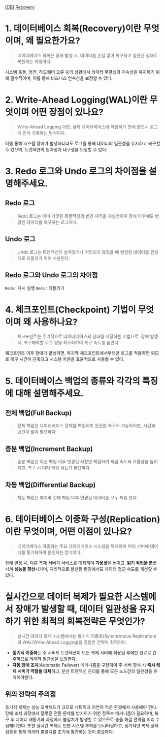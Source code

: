 [[DB] Recovery](https://velog.io/@mini_mouse_/DB-Recovery)
# 1. 데이터베이스 회복(Recovery)이란 무엇이며, 왜 필요한가요?
> 데이터베이스 회복은 장애 발생 시, 데이터를 손실 없이 복구하고 일관된 상태로 복원하는 과정이다.

시스템 충돌, 정전, 하드웨어 오류 등의 상황에서 데이터 무결성과 지속성을 유지하기 위해 필수적이며, 이를 통해 비즈니스 연속성을 보장할 수 있다.


# 2. Write-Ahead Logging(WAL)이란 무엇이며 어떤 장점이 있나요?
> Write-Ahead Logging 이란, 실제 데이터베이스에 적용하기 전에 반드시 로그에 먼저 기록하는 방식이다.

이를 통해 시스템 장애가 발생하더라도 로그를 통해 데이터의 일관성을 유지하고 복구할 수 있으며,
트랜잭션의 원자성과 내구성을 보장할 수 있다.

# 3. Redo 로그와 Undo 로그의 차이점을 설명해주세요.
## Redo 로그
> Redo 로그는 이미 커밋된 트랜잭션의 변경 내역을 재실행하여 장애 이후에도 변경된 데이터를 복구하는 로그이다.

## Undo 로그
> Undo 로그는 트랜잭션이 실패했거나 커밋되지 않았을 때 변경된 데이터를 원상태로 되돌리기 위해 사용된다.

## Redo 로그와 Undo 로그의 차이점
`Redo` : 다시 실행
`Undo` : 되돌리기

# 4. 체크포인트(Checkpoint) 기법이 무엇이며 왜 사용하나요?
> 체크포인트는 주기적으로 데이터베이스의 상태를 저장하는 기법으로, 장애 발생 시, 복구해야할 로그 양을 최소화하여 복구 속도를 높인다.

체크포인트 이후 장애가 발생하면, 마지막 체크포인트에서부터만 로그를 적용하면 되므로 복구 시간이 단축되고 시스템 자원을 효율적으로 사용할 수 있다.

# 5. 데이터베이스 백업의 종류와 각각의 특징에 대해 설명해주세요.
## 전체 백업(Full Backup)
> 전체 백업은 데이터베이스 전체를 백업하여 완전한 복구가 가능하지만, 시간과 공간이 많이 필요하다.

## 증분 백업(Increment Backup)
> 증분 백업은 이전 백업 이후 변경된 사항만 백업하여 백업 속도와 효율성을 높이지만, 복구 시 여러 백업 세트가 필요하다.

## 차등 백업(Differential Backup)
> 차등 백업은 마지막 전체 백업 이후 변경된 데이터를 모두 백업 한다.

# 6. 데이터베이스 이중화 구성(Replication)이란 무엇이며, 어떤 이점이 있나요?
> 데이터베이스 이중화는 주요 데이터베이스 시스템을 복제하여 여러 서버에 데이터를 동기화하여 운영하는 방식이다.

장애 발생 시, 다른 복제 서버가 서비스를 대체하여 **가용성**을 높이고, 
**읽기 작업을 분산**시켜 **성능을 향상**시키며,
지리적으로 분산된 환경에서도 데이터 접근 속도를 개선할 수 있다.

# 실시간으로 데이터 복제가 필요한 시스템에서 장애가 발생할 때, 데이터 일관성을 유지하기 위한 최적의 회복전략은 무엇인가?
> 실시간 데이터 복제 시스템에서는 동기식 이중화(Synchronous Replication)와 WAL(Write-Ahead Logging)을 결합한 전략이 최적이다.

- **동기식 이중화**는 주 서버의 트랜잭션이 모든 복제 서버에 적용된 후에만 완료로 간주하므로 데이터 일관성을 보장한다.
- **자동 장애 조치**(Automatic Failover) 메커니즘을 구현하여 주 서버 장애 시 **즉시 복제 서버가 역할을 대체**하고, 분산 트랜잭션 관리를 통해 모든 노드간의 일관성을 유지해야한다.

## 위의 전략의 주의점
동기식 복제는 성능 오버해드가 크므로 네트워크 지연이 적은 환경에서 사용해야 한다.
장애 조치 과정에서 잘못된 전환 문제를 방지하기 위한 정족수 메커니즘이 필요하며, 복구 후 데이터 재동기화 과정에서 불일치가 발생할 수 있으므로 충돌 해결 전략을 미리 수립해야한다.
또한 실시간 복제로 인한 시스템 부하를 모니터링하고, 정기적인 복제 상태 검증을 통해 데이터 불일치를 조기에 발견하는 것이 중요하다.